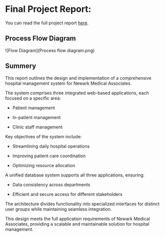 # Final Project Report:
You can read the full project report [here](./CS631-Project.pdf).
## Process Flow Diagram 
![Flow Diagram](Process flow diagram.png)
## Summery
This report outlines the design and implementation of a comprehensive hospital management system for Newark Medical Associates.

The system comprises three integrated web-based applications, each focused on a specific area:

- Patient management

- In-patient management

- Clinic staff management

Key objectives of the system include:

- Streamlining daily hospital operations

- Improving patient care coordination

- Optimizing resource allocation

A unified database system supports all three applications, ensuring:

- Data consistency across departments

- Efficient and secure access for different stakeholders

The architecture divides functionality into specialized interfaces for distinct user groups while maintaining seamless integration.

This design meets the full application requirements of Newark Medical Associates, providing a scalable and maintainable solution for hospital management.